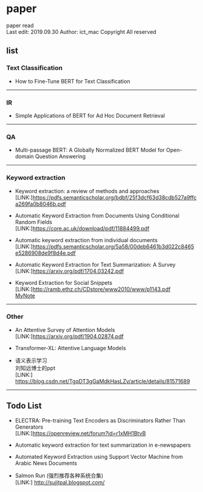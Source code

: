 # paper

paper read   
Last edit: 2019.09.30 
Author: ict_mac
Copyright All reserved     
 

## list  

### Text Classification  
- How to Fine-Tune BERT for Text Classification   

----

### IR  
- Simple Applications of BERT for Ad Hoc Document Retrieval   

---

### QA  
- Multi-passage BERT: A Globally Normalized BERT Model for Open-domain Question Answering  

---

### Keyword extraction  
- Keyword extraction: a review of methods and approaches  
[LINK:]https://pdfs.semanticscholar.org/bdbf/25f3dcf63d38cdb527a9ffca269fa0b8046b.pdf  

- Automatic Keyword Extraction from Documents Using Conditional
Random Fields   
[LINK:]https://core.ac.uk/download/pdf/11884499.pdf  

- Automatic keyword extraction from individual documents  
[LINK:]https://pdfs.semanticscholar.org/5a58/00deb6461b3d022c8465e5286908de9f8d4e.pdf  

- Automatic Keyword Extraction for Text Summarization: A Survey  
[LINK:]https://arxiv.org/pdf/1704.03242.pdf  

- Keyword Extraction for Social Snippets  
[LINK:]http://ramb.ethz.ch/CDstore/www2010/www/p1143.pdf   
[MyNote](./keyword_extraction/Keyword_Extraction_for_Social_Snippets.md)  



--- 

### Other  
- An Attentive Survey of Attention Models   
[LINK:]https://arxiv.org/pdf/1904.02874.pdf  

- Transformer-XL: Attentive Language Models  

- 语义表示学习  
刘知远博士的ppt  
[LINK:] https://blog.csdn.net/TgqDT3gGaMdkHasLZv/article/details/81571689


-------

## Todo List
- ELECTRA: Pre-training Text Encoders as Discriminators Rather Than Generators   
[LINK:]https://openreview.net/forum?id=r1xMH1BtvB  

- Automatic keyword extraction for text summarization in e-newspapers  

- Automated Keyword Extraction using Support Vector Machine from Arabic News Documents  

- Salmon Run (强烈推荐各种系统合集)  
[LINK:] http://sujitpal.blogspot.com/  